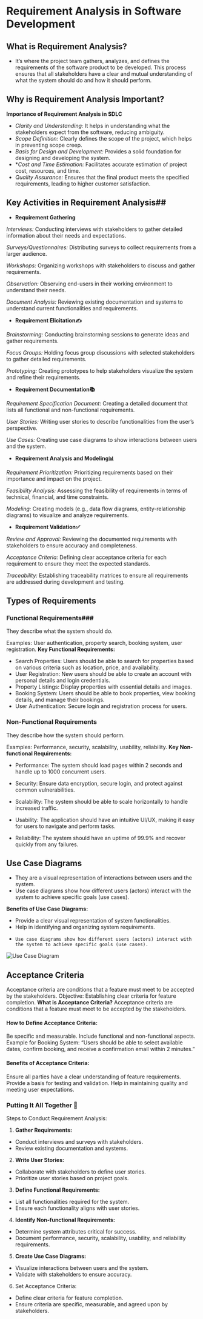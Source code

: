 # Requirement Analysis in Software Development
## What is Requirement Analysis?
- It’s where the project team gathers, analyzes, and defines the requirements of the software product to be developed. This process ensures that all stakeholders have a clear and mutual understanding of what the system should do and how it should perform.
## Why is Requirement Analysis Important? ##
**Importance of Requirement Analysis in SDLC**
- *Clarity and Understanding:* It helps in understanding what the stakeholders expect from the software, reducing ambiguity.
- *Scope Definition:* Clearly defines the scope of the project, which helps in preventing scope creep.
- *Basis for Design and Development:* Provides a solid foundation for designing and developing the system.
- **Cost and Time Estimation:* Facilitates accurate estimation of project cost, resources, and time.
- *Quality Assurance:* Ensures that the final product meets the specified requirements, leading to higher customer satisfaction.
## Key Activities in Requirement Analysis##
- **Requirement Gathering**

*Interviews:* Conducting interviews with stakeholders to gather detailed information about their needs and expectations.

*Surveys/Questionnaires:* Distributing surveys to collect requirements from a larger audience.

*Workshops:* Organizing workshops with stakeholders to discuss and gather requirements.

*Observation:* Observing end-users in their working environment to understand their needs.

*Document Analysis:* Reviewing existing documentation and systems to understand current functionalities and requirements.
- **Requirement Elicitation✍️**

*Brainstorming:* Conducting brainstorming sessions to generate ideas and gather requirements.

*Focus Groups:* Holding focus group discussions with selected stakeholders to gather detailed requirements.

*Prototyping:* Creating prototypes to help stakeholders visualize the system and refine their requirements.
- **Requirement Documentation📚**

*Requirement Specification Document:* Creating a detailed document that lists all functional and non-functional requirements.

*User Stories:* Writing user stories to describe functionalities from the user’s perspective.

*Use Cases:* Creating use case diagrams to show interactions between users and the system.
- **Requirement Analysis and Modeling📊**

*Requirement Prioritization:* Prioritizing requirements based on their importance and impact on the project.

*Feasibility Analysis:* Assessing the feasibility of requirements in terms of technical, financial, and time constraints.

*Modeling:* Creating models (e.g., data flow diagrams, entity-relationship diagrams) to visualize and analyze requirements.
- **Requirement Validation✅**

*Review and Approval:* Reviewing the documented requirements with stakeholders to ensure accuracy and completeness.

*Acceptance Criteria:* Defining clear acceptance criteria for each requirement to ensure they meet the expected standards.

*Traceability:* Establishing traceability matrices to ensure all requirements are addressed during development and testing.
## Types of Requirements ##
### Functional Requirements###
They describe what the system should do.

Examples: User authentication, property search, booking system, user registration.
**Key Functional Requirements:**

- Search Properties: Users should be able to search for properties based on various criteria such as location, price, and availability.
- User Registration: New users should be able to create an account with personal details and login credentials.
- Property Listings: Display properties with essential details and images.
- Booking System: Users should be able to book properties, view booking details, and manage their bookings.
- User Authentication: Secure login and registration process for users.
### Non-Functional Requirements ###
They describe how the system should perform.

Examples: Performance, security, scalability, usability, reliability.
**Key Non-functional Requirements:**
- Performance: The system should load pages within 2 seconds and handle up to 1000 concurrent users.
- Security: Ensure data encryption, secure login, and protect against common vulnerabilities.

- Scalability: The system should be able to scale horizontally to handle increased traffic.
- Usability: The application should have an intuitive UI/UX, making it easy for users to navigate and perform tasks.
- Reliability: The system should have an uptime of 99.9% and recover quickly from any failures.
## Use Case Diagrams ##
- They are a visual representation of interactions between users and the system.
- Use case diagrams show how different users (actors) interact with the system to achieve specific goals (use cases).

**Benefits of Use Case Diagrams:**
- Provide a clear visual representation of system functionalities.
- Help in identifying and organizing system requirements.
-     Use case diagrams show how different users (actors) interact with the system to achieve specific goals (use cases).
 ![Use Case Diagram](https://github.com/sgacoki/requirement-analysis/blob/main/alx-booking-uc.png)
## Acceptance Criteria ##
Acceptance criteria are conditions that a feature must meet to be accepted by the stakeholders.
Objective: Establishing clear criteria for feature completion.
**What is Acceptance Criteria?**
Acceptance criteria are conditions that a feature must meet to be accepted by the stakeholders.
#### How to Define Acceptance Criteria: ####
Be specific and measurable.
Include functional and non-functional aspects.
Example for Booking System: “Users should be able to select available dates, confirm booking, and receive a confirmation email within 2 minutes.”
#### Benefits of Acceptance Criteria: ####
Ensure all parties have a clear understanding of feature requirements.
Provide a basis for testing and validation.
Help in maintaining quality and meeting user expectations.
### Putting It All Together 📌 ###
Steps to Conduct Requirement Analysis:
1. **Gather Requirements:**
- Conduct interviews and surveys with stakeholders.
- Review existing documentation and systems.
2. **Write User Stories:**
- Collaborate with stakeholders to define user stories.
- Prioritize user stories based on project goals.
3. **Define Functional Requirements:**
- List all functionalities required for the system.
- Ensure each functionality aligns with user stories.
4. **Identify Non-functional Requirements:**
- Determine system attributes critical for success.
- Document performance, security, scalability, usability, and reliability requirements.
5. **Create Use Case Diagrams:**
- Visualize interactions between users and the system.
- Validate with stakeholders to ensure accuracy.
6. Set Acceptance Criteria:
- Define clear criteria for feature completion.
- Ensure criteria are specific, measurable, and agreed upon by stakeholders.



